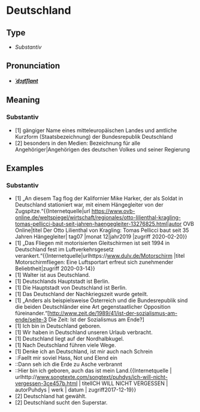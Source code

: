 # Deutschland
## Type
- _Substantiv_
## Pronunciation
- **_[ˈdɔɪ̯t͡ʃlant](https://commons.wikimedia.org/wiki/File:De-Deutschland.ogg)_**
## Meaning
### Substantiv
- [1] gängiger Name eines mitteleuropäischen Landes und amtliche Kurzform (Staatsbezeichnung) der Bundesrepublik Deutschland
- [2] besonders in den Medien: Bezeichnung für alle Angehöriger|Angehörigen des deutschen Volkes und seiner Regierung
## Examples
### Substantiv
- [1] „An diesem Tag flog der Kalifornier Mike Harker, der als Soldat in Deutschland stationiert war, mit einem Hängegleiter von der Zugspitze.“<ref>{{Internetquelle|url https://www.ovb-online.de/weltspiegel/wirtschaft/regionales/otto-lilienthal-kragling-tomas-pellicci-baut-seit-jahren-haengegleiter-13276825.html|autor OVB Online|titel Der Otto Lilienthal von Kragling: Tomas Pellicci baut seit 35 Jahren Hängegleiter| tag07 |monat 12|jahr2019 |zugriff 2020-02-20}}</ref>
- [1] „Das Fliegen mit motorisierten Gleitschirmen ist seit 1994 in Deutschland fest im Luftverkehrsgesetz verankert.“<ref>{{Internetquelle|urlhttps://www.dulv.de/Motorschirm |titel Motorschirmfliegen: Eine Luftsportart erfreut sich zunehmender Beliebtheit|zugriff 2020-03-14}}</ref>
- [1] Walter ist aus Deutschland.
- [1] Deutschlands Hauptstadt ist Berlin.
- [1] Die Hauptstadt von Deutschland ist Berlin.
- [1] Das Deutschland der Nachkriegszeit wurde geteilt.
- [1] „Anders als beispielsweise Österreich und die Bundesrepublik sind die beiden Deutschländer eine Art gegenstaatlicher Opposition füreinander.“<ref>[http://www.zeit.de/1989/41/ist-der-sozialismus-am-ende/seite-3 Die Zeit: Ist der Sozialismus am Ende?]</ref>
- [1] Ich bin in Deutschland geboren.
- [1] Wir haben in Deutschland unseren Urlaub verbracht.
- [1] Deutschland liegt auf der Nordhalbkugel.
- [1] Nach Deutschland führen viele Wege.
- [1] Denke ich an Deutschland, ist mir auch nach Schrein
- ::Faellt mir soviel Hass, Not und Elend ein
- ::Dann seh ich die Erde zu Asche verbrannt
- ::Hier bin ich geboren, auch das ist mein Land.<ref>{{Internetquelle | urlhttp://www.songtexte.com/songtext/puhdys/ich-will-nicht-vergessen-3ce457b.html | titelICH WILL NICHT VERGESSEN | autorPuhdys | werk | datum | zugriff2017-12-19}}</ref>
- [2] Deutschland hat gewählt.
- [2] Deutschland sucht den Superstar.
